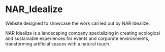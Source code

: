 # NAR_Idealize
Website designed to showcase the work carried out by NAR Idealize.

NAR Idealize is a landscaping company specializing in creating ecological and sustainable experiences for events and corporate environments, transforming artificial spaces with a natural touch.

